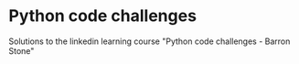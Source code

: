 # Python code challenges

Solutions to the linkedin learning course "Python code challenges - Barron Stone"
